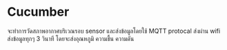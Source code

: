 # Cucumber

จะทำการวัดสภาพอากาศบริเวณรอบ sensor และส่งข้อมูลโดยใช้ MQTT protocal ส่งผ่าน wifi ส่งข้อมูลทุกๆ 3 วินาที โดยจะส่งอุณหภูมิ ความชื้น ความดัน
